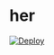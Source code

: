 # her
[![Deploy](https://www.herokucdn.com/deploy/button.png)](https://dashboard.heroku.com/new?template=https://github.com/fghyr998/her)
